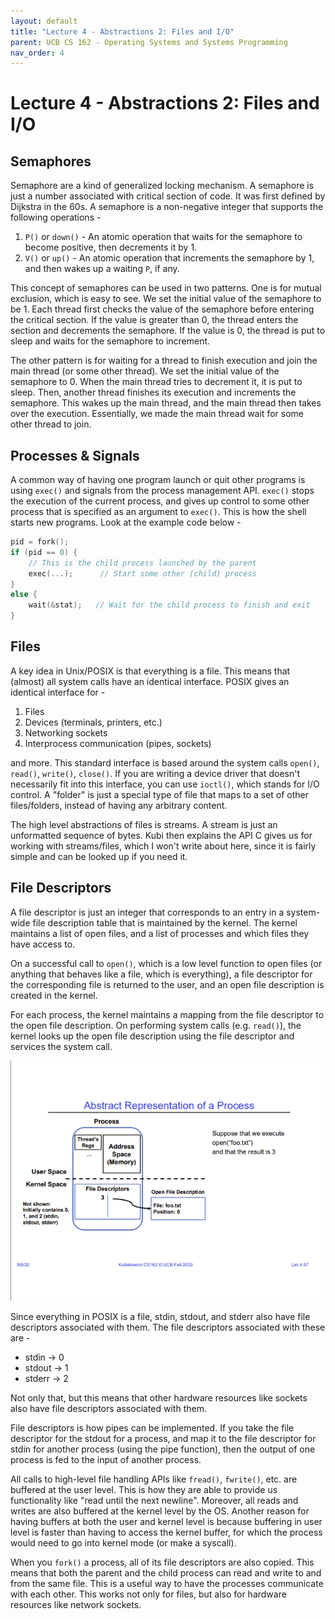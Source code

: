 ```yaml
---
layout: default
title: "Lecture 4 - Abstractions 2: Files and I/O"
parent: UCB CS 162 - Operating Systems and Systems Programming
nav_order: 4
---
```


# Lecture 4 - Abstractions 2: Files and I/O

## Semaphores
Semaphore are a kind of generalized locking mechanism. A semaphore is just a 
number associated with critical section of code. It was first defined by Dijkstra
in the 60s. A semaphore is a non-negative integer that supports the following 
operations -

1. `P()` or `down()` - An atomic operation that waits for the semaphore to become
    positive, then decrements it by 1.
2. `V()` or `up()` - An atomic operation that increments the semaphore by 1, and 
    then wakes up a waiting `P`, if any.

This concept of semaphores can be used in two patterns. One is for mutual exclusion,
which is easy to see. We set the initial value of the semaphore to be 1. Each thread 
first checks the value of the semaphore before entering the critical section. If the
value is greater than 0, the thread enters the section and decrements the semaphore.
If the value is 0, the thread is put to sleep and waits for the semaphore to increment.

The other pattern is for waiting for a thread to finish execution and join the main
thread (or some other thread). We set the initial value of the semaphore to 0. When
the main thread tries to decrement it, it is put to sleep. Then, another thread finishes
its execution and increments the semaphore. This wakes up the main thread, and the
main thread then takes over the execution. Essentially, we made the main thread
wait for some other thread to join.

## Processes & Signals
A common way of having one program launch or quit other programs is using `exec()` and
signals from the process management API. `exec()` stops the execution of the current 
process, and gives up control to some other process that is specified as an argument
to `exec()`. This is how the shell starts new programs. Look at the example code below -

```c
pid = fork();
if (pid == 0) {
    // This is the child process launched by the parent
    exec(...);      // Start some other (child) process
}
else {
    wait(&stat);   // Wait for the child process to finish and exit
}
```

## Files
A key idea in Unix/POSIX is that everything is a file. This means that (almost) all
system calls have an identical interface. POSIX gives an identical interface for -

1. Files
2. Devices (terminals, printers, etc.)
3. Networking sockets
4. Interprocess communication (pipes, sockets)

and more. This standard interface is based around the system calls `open()`, `read()`,
`write()`, `close()`. If you are writing a device driver that doesn't necessarily fit into this interface,
you can use `ioctl()`, which stands for I/O control. A "folder" is just a special type of
file that maps to a set of other files/folders, instead of having any arbitrary
content.

The high level abstractions of files is streams. A stream is just an unformatted sequence
of bytes. Kubi then explains the API C gives us for working with streams/files, which 
I won't write about here, since it is fairly simple and can be looked up if you need it.

## File Descriptors
A file descriptor is just an integer that corresponds to an entry in a system-wide file description
table that is maintained by the kernel. The kernel maintains a list of open files, and a list of
processes and which files they have access to.

On a successful call to `open()`, which is a low level function to open files (or anything that
behaves like a file, which is everything), a file descriptor for the corresponding file is
returned to the user, and an open file description is created in the kernel.

For each process, the kernel maintains a mapping from the file descriptor to the open file
description. On performing system calls (e.g. `read()`), the kernel looks up the open file
description using the file descriptor and services the system call.

<img src="./media/lec4-1.png" alt="File descriptors">

Since everything in POSIX is a file, stdin, stdout, and stderr also have file descriptors 
associated with them. The file descriptors associated with these are -

- stdin -> 0
- stdout -> 1
- stderr -> 2

Not only that, but this means that other hardware resources like sockets also have file descriptors
associated with them.

File descriptors is how pipes can be implemented. If you take the file descriptor for the stdout
for a process, and map it to the file descriptor for stdin for another process (using the pipe
function), then the output of one process is fed to the input of another process.

All calls to high-level file handling APIs like `fread()`, `fwrite()`, etc. are buffered at the
user level. This is how they are able to provide us functionality like "read until the next newline".
Moreover, all reads and writes are also buffered at the kernel level by the OS. Another reason for
having buffers at both the user and kernel level is because buffering in user level is faster than 
having to access the kernel buffer, for which the process would need to go into kernel mode (or 
make a syscall).

When you `fork()` a process, all of its file descriptors are also copied. This means that both
the parent and the child process can read and write to and from the same file. This is a useful
way to have the processes communicate with each other. This works not only for files, but also
for hardware resources like network sockets.